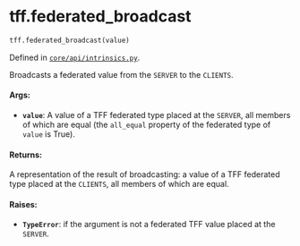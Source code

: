 <div itemscope itemtype="http://developers.google.com/ReferenceObject">
<meta itemprop="name" content="tff.federated_broadcast" />
<meta itemprop="path" content="Stable" />
</div>

# tff.federated_broadcast

``` python
tff.federated_broadcast(value)
```

Defined in
[`core/api/intrinsics.py`](http://github.com/tensorflow/federated/tree/master/tensorflow_federated/python/core/api/intrinsics.py).

Broadcasts a federated value from the `SERVER` to the `CLIENTS`.

#### Args:

* <b>`value`</b>: A value of a TFF federated type placed at the `SERVER`, all members
    of which are equal (the `all_equal` property of the federated type of
    `value` is True).


#### Returns:

A representation of the result of broadcasting: a value of a TFF federated
type placed at the `CLIENTS`, all members of which are equal.


#### Raises:

* <b>`TypeError`</b>: if the argument is not a federated TFF value placed at the
    `SERVER`.